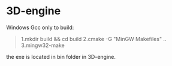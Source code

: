 # 3D-engine

Windows Gcc only to build:

>1.mkdir build && cd build
>2.cmake -G "MinGW Makefiles" ..
>3.mingw32-make


the exe is located in bin folder in 3D-engine.
